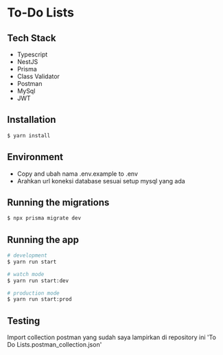 # To-Do Lists

## Tech Stack
- Typescript
- NestJS
- Prisma
- Class Validator
- Postman
- MySql
- JWT

## Installation

```bash
$ yarn install
```

## Environment

- Copy and ubah nama .env.example to .env
- Arahkan url koneksi database sesuai setup mysql yang ada

## Running the migrations

```bash
$ npx prisma migrate dev
```

## Running the app

```bash
# development
$ yarn run start

# watch mode
$ yarn run start:dev

# production mode
$ yarn run start:prod
```

## Testing

Import collection postman yang sudah saya lampirkan di repository ini 'To Do Lists.postman_collection.json'
